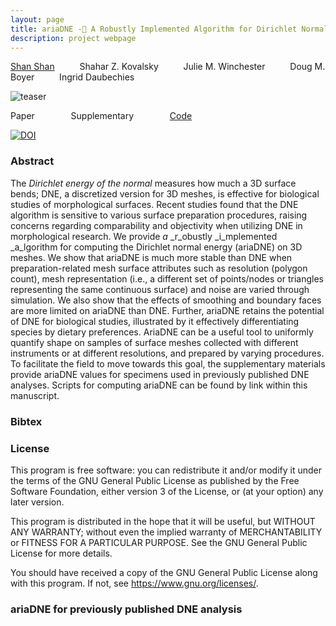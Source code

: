 ```yaml
---
layout: page
title: ariaDNE - A Robustly Implemented Algorithm for Dirichlet Normal Energy
description: project webpage
--- 
```


[Shan Shan](https://sshanshans.github.io) &emsp; &emsp; Shahar Z. Kovalsky &emsp; &emsp; Julie M. Winchester &emsp; &emsp; Doug M. Boyer &emsp; &emsp; Ingrid Daubechies

![teaser](./ariaDNE_code/images/teaser.jpg?raw=true)

Paper &emsp; &emsp; &emsp;  Supplementary &emsp; &emsp; &emsp; [Code](https://github.com/sshanshans/ariaDNE_code) 

[![DOI](https://zenodo.org/badge/DOI/10.5281/zenodo.1465949.svg)](https://doi.org/10.5281/zenodo.1465949)

### Abstract
The *Dirichlet energy of the normal* measures how much a 3D surface bends; DNE, a discretized version for 3D meshes, is effective for biological studies of morphological surfaces. Recent studies found that the DNE algorithm is sensitive to various surface preparation procedures, raising concerns regarding comparability and objectivity when utilizing DNE in morphological research. We provide _a_ _r_obustly _i_mplemented _a_lgorithm for computing the Dirichlet normal energy (ariaDNE) on 3D meshes. We show that ariaDNE is much more stable than DNE when preparation-related mesh surface attributes such as resolution (polygon count), mesh representation (i.e., a different set of points/nodes or triangles representing the same continuous surface) and noise are varied through simulation. We also show that the effects of smoothing and boundary faces are more limited on ariaDNE than DNE. Further, ariaDNE retains the potential of DNE for biological studies, illustrated by it effectively differentiating species by dietary preferences. AriaDNE can be a useful tool to uniformly quantify shape on samples of surface meshes collected with different instruments or at different resolutions, and prepared by varying procedures. To facilitate the field to move towards this goal, the supplementary materials provide ariaDNE values for specimens used in previously published DNE analyses. Scripts for computing ariaDNE can be found by link within this manuscript.

### Bibtex

### License
This program is free software: you can redistribute it and/or modify it under the terms of the GNU General Public License as published by the Free Software Foundation, either version 3 of the License, or (at your option) any later version.

This program is distributed in the hope that it will be useful, but WITHOUT ANY WARRANTY; without even the implied warranty of
MERCHANTABILITY or FITNESS FOR A PARTICULAR PURPOSE.  See the GNU General Public License for more details.

You should have received a copy of the GNU General Public License along with this program.  If not, see <https://www.gnu.org/licenses/>.

### ariaDNE for previously published DNE analysis

